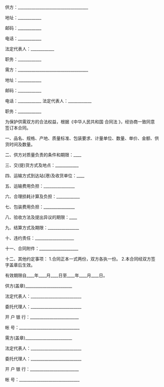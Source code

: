 
 


供方：____________________________________


地址：____________


邮码：____________


电话：____________


法定代表人：____________


职务：____________


需方：____________________________________


地址：____________


邮码：____________


电话：____________ 法定代表人：____________


职务：____________


为保护供需双方的合法权益，根据《中华人民共和国
合同法
》，经协商一致同意签订本合同。


一、品名、规格、产地、质量标准、包装要求、计量单位、数量、单价、金额、供货时间及数量。


二、供方对质量负责的条件和期限：____


三、交(提)货方式及地点：____________


四、运输方式到达站(港)及收货单位：____


五、运输费用负担：________________


六、合理损耗计算及负担：____________


七、包装费用负担：________________


八、验收方法及提出异议的期限：____


九、结算方式及期限：________________


十、违约责任：____________________


十一、合同附件：____________________


十二、其他约定事项： 1.合同正本一式两份，双方各执一份。 2.本合同经双方签字盖章后生效。


有效期限自____年____月____日至____年____月____日。


供方(盖章)________________________


法定代表人：__________________________


委托代理人：__________________________


开 户 银 行：_________________________


帐 号：_______________________________


需方(盖章)________________________


法定代表人：__________________________


委托代理人：__________________________


开 户 银 行：_________________________


帐 号：_______________________________
 


 

 
 
 
 
 
  


  
 

  


  


  
 
 
 
 

